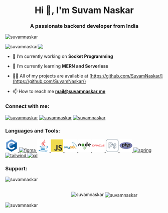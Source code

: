 <h1 align="center">Hi 👋, I'm Suvam Naskar</h1>
<h3 align="center">A passionate backend developer from India</h3>

<p align="left"> <a href="https://github.com/ryo-ma/github-profile-trophy"><img src="https://github-profile-trophy.vercel.app/?username=suvamnaskar" alt="suvamnaskar" /></a> </p>
<img align="right" width=400px src="https://raw.githubusercontent.com/abhisheknaiidu/abhisheknaiidu/master/code.gif">

<p align="left"> <img src="https://komarev.com/ghpvc/?username=suvamnaskar&label=Profile%20views&color=0e75b6&style=flat" alt="suvamnaskar" /> </p>

- 🔭 I’m currently working on **Socket Programming**

- 🌱 I’m currently learning **MERN and Serverless**

- 👨‍💻 All of my projects are available at [https://github.com/SuvamNaskar/](https://github.com/SuvamNaskar/)

- 📫 How to reach me **mail@suvamnaskar.me**

<h3 align="left">Connect with me:</h3>
<p align="left">
<a href="https://linkedin.com/in/suvamnaskar" target="blank"><img align="center" src="https://raw.githubusercontent.com/rahuldkjain/github-profile-readme-generator/master/src/images/icons/Social/linked-in-alt.svg" alt="suvamnaskar" height="30" width="40" /></a>
<a href="https://www.hackerrank.com/suvamnaskar" target="blank"><img align="center" src="https://raw.githubusercontent.com/rahuldkjain/github-profile-readme-generator/master/src/images/icons/Social/hackerrank.svg" alt="suvamnaskar" height="30" width="40" /></a>
<a href="https://www.leetcode.com/suvamnaskar" target="blank"><img align="center" src="https://raw.githubusercontent.com/rahuldkjain/github-profile-readme-generator/master/src/images/icons/Social/leet-code.svg" alt="suvamnaskar" height="30" width="40" /></a>
</p>

<h3 align="left">Languages and Tools:</h3>
<p align="left"> <a href="https://www.cprogramming.com/" target="_blank" rel="noreferrer"> <img src="https://raw.githubusercontent.com/devicons/devicon/master/icons/c/c-original.svg" alt="c" width="40" height="40"/> </a> <a href="https://www.figma.com/" target="_blank" rel="noreferrer"> <img src="https://www.vectorlogo.zone/logos/figma/figma-icon.svg" alt="figma" width="40" height="40"/> </a> <a href="https://www.java.com" target="_blank" rel="noreferrer"> <img src="https://raw.githubusercontent.com/devicons/devicon/master/icons/java/java-original.svg" alt="java" width="40" height="40"/> </a> <a href="https://developer.mozilla.org/en-US/docs/Web/JavaScript" target="_blank" rel="noreferrer"> <img src="https://raw.githubusercontent.com/devicons/devicon/master/icons/javascript/javascript-original.svg" alt="javascript" width="40" height="40"/> </a> <a href="https://www.mysql.com/" target="_blank" rel="noreferrer"> <img src="https://raw.githubusercontent.com/devicons/devicon/master/icons/mysql/mysql-original-wordmark.svg" alt="mysql" width="40" height="40"/> </a> <a href="https://nodejs.org" target="_blank" rel="noreferrer"> <img src="https://raw.githubusercontent.com/devicons/devicon/master/icons/nodejs/nodejs-original-wordmark.svg" alt="nodejs" width="40" height="40"/> </a> <a href="https://www.oracle.com/" target="_blank" rel="noreferrer"> <img src="https://raw.githubusercontent.com/devicons/devicon/master/icons/oracle/oracle-original.svg" alt="oracle" width="40" height="40"/> </a> <a href="https://www.photoshop.com/en" target="_blank" rel="noreferrer"> <img src="https://raw.githubusercontent.com/devicons/devicon/master/icons/photoshop/photoshop-line.svg" alt="photoshop" width="40" height="40"/> </a> <a href="https://www.php.net" target="_blank" rel="noreferrer"> <img src="https://raw.githubusercontent.com/devicons/devicon/master/icons/php/php-original.svg" alt="php" width="40" height="40"/> </a> <a href="https://spring.io/" target="_blank" rel="noreferrer"> <img src="https://www.vectorlogo.zone/logos/springio/springio-icon.svg" alt="spring" width="40" height="40"/> </a> <a href="https://tailwindcss.com/" target="_blank" rel="noreferrer"> <img src="https://www.vectorlogo.zone/logos/tailwindcss/tailwindcss-icon.svg" alt="tailwind" width="40" height="40"/> </a> <a href="https://www.adobe.com/products/xd.html" target="_blank" rel="noreferrer"> <img src="https://cdn.worldvectorlogo.com/logos/adobe-xd.svg" alt="xd" width="40" height="40"/> </a> </p>

<h3 align="left">Support:</h3>
<p><a href="https://www.buymeacoffee.com/suvamnaskar"> <img align="left" src="https://cdn.buymeacoffee.com/buttons/v2/default-yellow.png" height="50" width="210" alt="suvamnaskar" /></a></p><br><br>

<p><img align="left" src="https://github-readme-stats.vercel.app/api/top-langs?username=suvamnaskar&show_icons=true&locale=en&layout=compact" alt="suvamnaskar" /></p>

<p>&nbsp;<img align="center" src="https://github-readme-stats.vercel.app/api?username=suvamnaskar&show_icons=true&locale=en" alt="suvamnaskar" /></p>

<p><img align="center" src="https://github-readme-streak-stats.herokuapp.com/?user=suvamnaskar&" alt="suvamnaskar" /></p>
